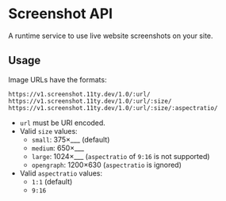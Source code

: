 # Screenshot API

A runtime service to use live website screenshots on your site.

## Usage

Image URLs have the formats:

```
https://v1.screenshot.11ty.dev/1.0/:url/
https://v1.screenshot.11ty.dev/1.0/:url/:size/
https://v1.screenshot.11ty.dev/1.0/:url/:size/:aspectratio/
```

* `url` must be URI encoded.
* Valid `size` values:
  * `small`: 375×___ (default)
  * `medium`: 650×___
  * `large`: 1024×___ (`aspectratio` of `9:16` is not supported)
  * `opengraph`: 1200×630 (`aspectratio` is ignored)
* Valid `aspectratio` values:
  * `1:1` (default)
  * `9:16`
